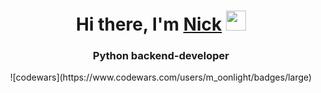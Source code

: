 <h1 align="center">Hi there, I'm <a href="https://vk.com/styazhko" target="_blank">Nick</a> 
<img src="https://github.com/blackcater/blackcater/raw/main/images/Hi.gif" height="32"/></h1>
<h3 align="center">Python backend-developer</h3> 

<p align="center">
![codewars](https://www.codewars.com/users/m_oonlight/badges/large) 
</p>
